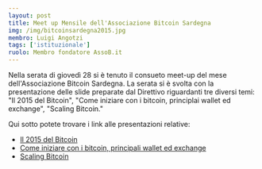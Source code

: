 ```yaml
---
layout: post
title: Meet up Mensile dell'Associazione Bitcoin Sardegna
img: /img/bitcoinsardegna2015.jpg
membro: Luigi Angotzi
tags: ['istituzionale']
ruolo: Membro fondatore AssoB.it
---
```

Nella serata di giovedì 28 si è tenuto il consueto meet-up del mese dell'Associazione
Bitcoin Sardegna.
La serata si è svolta con la presentazione delle slide preparate dal Direttivo riguardanti
tre diversi temi: "Il 2015 del Bitcoin", "Come iniziare con i bitcoin,
principlai wallet ed exchange", "Scaling Bitcoin."
<!-- more -->

Qui sotto potete trovare i link alle presentazioni relative:

*  [Il 2015 del Bitcoin](https://docs.google.com/presentation/d/1jml64jJGBjHYUZVgVdghw23pOtsKhzNgotK-rz4g5wI/mobilepresent?pli=1#slide=id.p) 
*  [Come iniziare con i bitcoin, principali wallet ed exchange](https://docs.google.com/presentation/d/1Ly4WkkANrkH-HJhOe6c1pzr883YLtpKVWhLoac8rE60/pub#slide=id.p)
*  [Scaling Bitcoin](https://docs.google.com/presentation/d/1AizvqV2P8_ZtKSoS3e-vGj_pabtvHFTtzA8QfeRmkGQ/mobilepresent?pli=1#slide=id.p)

